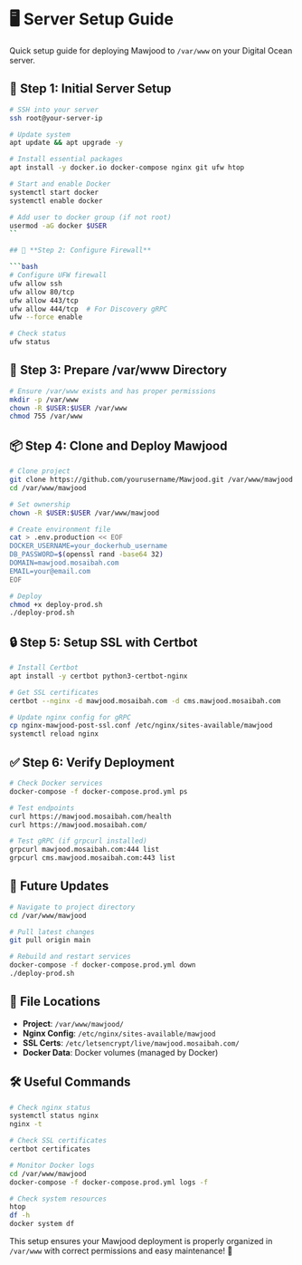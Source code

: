 # 🖥️ Server Setup Guide

Quick setup guide for deploying Mawjood to `/var/www` on your Digital Ocean server.

## 🚀 **Step 1: Initial Server Setup**

```bash
# SSH into your server
ssh root@your-server-ip

# Update system
apt update && apt upgrade -y

# Install essential packages
apt install -y docker.io docker-compose nginx git ufw htop

# Start and enable Docker
systemctl start docker
systemctl enable docker

# Add user to docker group (if not root)
usermod -aG docker $USER
``

## 🔧 **Step 2: Configure Firewall**

```bash
# Configure UFW firewall
ufw allow ssh
ufw allow 80/tcp
ufw allow 443/tcp
ufw allow 444/tcp  # For Discovery gRPC
ufw --force enable

# Check status
ufw status
```

## 📁 **Step 3: Prepare /var/www Directory**

```bash
# Ensure /var/www exists and has proper permissions
mkdir -p /var/www
chown -R $USER:$USER /var/www
chmod 755 /var/www
```

## 📦 **Step 4: Clone and Deploy Mawjood**

```bash
# Clone project
git clone https://github.com/yourusername/Mawjood.git /var/www/mawjood
cd /var/www/mawjood

# Set ownership
chown -R $USER:$USER /var/www/mawjood

# Create environment file
cat > .env.production << EOF
DOCKER_USERNAME=your_dockerhub_username
DB_PASSWORD=$(openssl rand -base64 32)
DOMAIN=mawjood.mosaibah.com
EMAIL=your@email.com
EOF

# Deploy
chmod +x deploy-prod.sh
./deploy-prod.sh
```

## 🔒 **Step 5: Setup SSL with Certbot**

```bash
# Install Certbot
apt install -y certbot python3-certbot-nginx

# Get SSL certificates
certbot --nginx -d mawjood.mosaibah.com -d cms.mawjood.mosaibah.com

# Update nginx config for gRPC
cp nginx-mawjood-post-ssl.conf /etc/nginx/sites-available/mawjood
systemctl reload nginx
```

## ✅ **Step 6: Verify Deployment**

```bash
# Check Docker services
docker-compose -f docker-compose.prod.yml ps

# Test endpoints
curl https://mawjood.mosaibah.com/health
curl https://mawjood.mosaibah.com/

# Test gRPC (if grpcurl installed)
grpcurl mawjood.mosaibah.com:444 list
grpcurl cms.mawjood.mosaibah.com:443 list
```

## 🔄 **Future Updates**

```bash
# Navigate to project directory
cd /var/www/mawjood

# Pull latest changes
git pull origin main

# Rebuild and restart services
docker-compose -f docker-compose.prod.yml down
./deploy-prod.sh
```

## 📍 **File Locations**

- **Project**: `/var/www/mawjood/`
- **Nginx Config**: `/etc/nginx/sites-available/mawjood`
- **SSL Certs**: `/etc/letsencrypt/live/mawjood.mosaibah.com/`
- **Docker Data**: Docker volumes (managed by Docker)

## 🛠️ **Useful Commands**

```bash
# Check nginx status
systemctl status nginx
nginx -t

# Check SSL certificates
certbot certificates

# Monitor Docker logs
cd /var/www/mawjood
docker-compose -f docker-compose.prod.yml logs -f

# Check system resources
htop
df -h
docker system df
```

This setup ensures your Mawjood deployment is properly organized in `/var/www` with correct permissions and easy maintenance! 🎉 